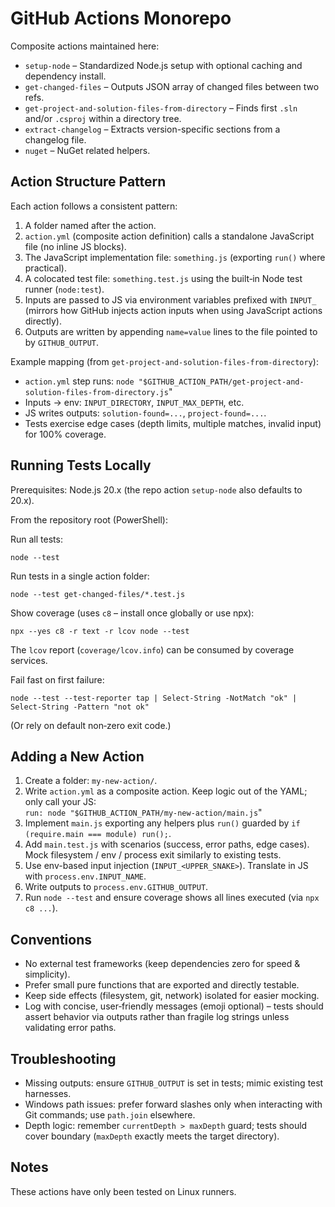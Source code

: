 # GitHub Actions Monorepo

Composite actions maintained here:

- `setup-node` – Standardized Node.js setup with optional caching and dependency install.
- `get-changed-files` – Outputs JSON array of changed files between two refs.
- `get-project-and-solution-files-from-directory` – Finds first `.sln` and/or `.csproj` within a directory tree.
- `extract-changelog` – Extracts version-specific sections from a changelog file.
- `nuget` – NuGet related helpers.

## Action Structure Pattern
Each action follows a consistent pattern:

1. A folder named after the action.
2. `action.yml` (composite action definition) calls a standalone JavaScript file (no inline JS blocks).
3. The JavaScript implementation file: `something.js` (exporting `run()` where practical).
4. A colocated test file: `something.test.js` using the built‑in Node test runner (`node:test`).
5. Inputs are passed to JS via environment variables prefixed with `INPUT_` (mirrors how GitHub injects action inputs when using JavaScript actions directly).
6. Outputs are written by appending `name=value` lines to the file pointed to by `GITHUB_OUTPUT`.

Example mapping (from `get-project-and-solution-files-from-directory`):
- `action.yml` step runs: `node "$GITHUB_ACTION_PATH/get-project-and-solution-files-from-directory.js`"
- Inputs -> env: `INPUT_DIRECTORY`, `INPUT_MAX_DEPTH`, etc.
- JS writes outputs: `solution-found=...`, `project-found=...`.
- Tests exercise edge cases (depth limits, multiple matches, invalid input) for 100% coverage.

## Running Tests Locally
Prerequisites: Node.js 20.x (the repo action `setup-node` also defaults to 20.x).

From the repository root (PowerShell):

Run all tests:
```
node --test
```

Run tests in a single action folder:
```
node --test get-changed-files/*.test.js
```

Show coverage (uses `c8` – install once globally or use npx):
```
npx --yes c8 -r text -r lcov node --test
```
The `lcov` report (`coverage/lcov.info`) can be consumed by coverage services.

Fail fast on first failure:
```
node --test --test-reporter tap | Select-String -NotMatch "ok" | Select-String -Pattern "not ok"
```
(Or rely on default non‑zero exit code.)

## Adding a New Action
1. Create a folder: `my-new-action/`.
2. Write `action.yml` as a composite action. Keep logic out of the YAML; only call your JS:  
   `run: node "$GITHUB_ACTION_PATH/my-new-action/main.js`"
3. Implement `main.js` exporting any helpers plus `run()` guarded by `if (require.main === module) run();`.
4. Add `main.test.js` with scenarios (success, error paths, edge cases). Mock filesystem / env / process exit similarly to existing tests.
5. Use env-based input injection (`INPUT_<UPPER_SNAKE>`). Translate in JS with `process.env.INPUT_NAME`.
6. Write outputs to `process.env.GITHUB_OUTPUT`.
7. Run `node --test` and ensure coverage shows all lines executed (via `npx c8 ...`).

## Conventions
- No external test frameworks (keep dependencies zero for speed & simplicity).
- Prefer small pure functions that are exported and directly testable.
- Keep side effects (filesystem, git, network) isolated for easier mocking.
- Log with concise, user‑friendly messages (emoji optional) – tests should assert behavior via outputs rather than fragile log strings unless validating error paths.

## Troubleshooting
- Missing outputs: ensure `GITHUB_OUTPUT` is set in tests; mimic existing test harnesses.
- Windows path issues: prefer forward slashes only when interacting with Git commands; use `path.join` elsewhere.
- Depth logic: remember `currentDepth > maxDepth` guard; tests should cover boundary (`maxDepth` exactly meets the target directory).

## Notes
These actions have only been tested on Linux runners.
